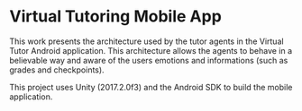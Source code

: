 # Virtual Tutoring Mobile App

This work presents the architecture used by the tutor agents in the Virtual Tutor Android application. This architecture allows the agents to behave in a believable way and aware of the users emotions and informations (such as grades and checkpoints).

This project uses Unity (2017.2.0f3) and the Android SDK to build the mobile application.